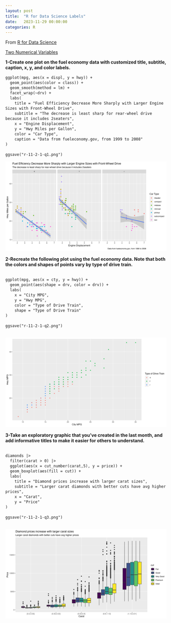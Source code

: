 ```yaml
---
layout: post
title:  "R for Data Science Labels"
date:   2023-11-29 00:00:00
categories: R
---
```


From [R for Data Science](https://r4ds.hadley.nz)

[Two Numerical Variables](https://r4ds.hadley.nz/communication#exercises)


**1-Create one plot on the fuel economy data with customized title, subtitle, caption, x, y, and color labels.**


```
ggplot(mpg, aes(x = displ, y = hwy)) +
  geom_point(aes(color = class)) +
  geom_smooth(method = lm) +
  facet_wrap(~drv) +
  labs(
    title = "Fuel Efficiency Decrease More Sharply with Larger Engine Sizes with Front-Wheel Drive",
    subtitle = "The decrease is least sharp for rear-wheel drive because it includes 2seaters",
    x = "Engine Displacement", 
    y = "Hwy Miles per Gallon",
    color = "Car Type", 
    caption = "Data from fueleconomy.gov, from 1999 to 2008"
)

ggsave("r-11-2-1-q1.png")

```

<img src = "https://raw.githubusercontent.com/nadinesk/nadinesk.github.io/master/images/r-11-2-1-q1.png" />


**2-Recreate the following plot using the fuel economy data. Note that both the colors and shapes of points vary by type of drive train.**

```

ggplot(mpg, aes(x = cty, y = hwy)) + 
  geom_point(aes(shape = drv, color = drv)) + 
  labs(
    x = "City MPG", 
    y = "Hwy MPG", 
    color = "Type of Drive Train", 
    shape = "Type of Drive Train"
)

ggsave("r-11-2-1-q2.png")
  
```

<img src = "https://raw.githubusercontent.com/nadinesk/nadinesk.github.io/master/images/r-11-2-1-q2.png" />

**3-Take an exploratory graphic that you’ve created in the last month, and add informative titles to make it easier for others to understand.**

```

diamonds |>
  filter(carat > 0) |>
  ggplot(aes(x = cut_number(carat,5), y = price)) +
  geom_boxplot(aes(fill = cut)) + 
  labs(
    title = "Diamond prices increase with larger carat sizes", 
    subtitle = "Larger carat diamonds with better cuts have avg higher prices", 
    x = "Carat", 
    y = "Price"
)

ggsave("r-11-2-1-q3.png")
  
```

<img src = "https://raw.githubusercontent.com/nadinesk/nadinesk.github.io/master/images/r-11-2-1-q3.png" />




